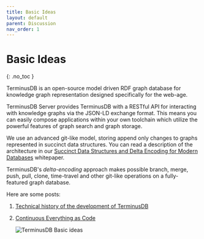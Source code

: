 ```yaml
---
title: Basic Ideas
layout: default
parent: Discussion
nav_order: 1
---
```

# Basic Ideas

{: .no_toc }

TerminusDB is an open-source model driven RDF graph database for knowledge graph representation designed specifically for the web-age.

TerminusDB Server provides TerminusDB with a RESTful API for interacting with knowledge graphs via the JSON-LD exchange format. This means you can easily compose applications within your own toolchain which utilize the powerful features of graph search and graph storage.

We use an advanced git-like model, storing append only changes to graphs represented in succinct data structures. You can read a description of the architecture in our [Succinct Data Structures and Delta Encoding for Modern Databases](https://github.com/terminusdb/terminusdb-server/blob/master/docs/whitepaper/terminusdb.pdf) whitepaper.

TerminusDB's *delta-encoding* approach makes possible branch, merge, push, pull, clone, time-travel and other git-like operations on a fully-featured graph database.

Here are some posts:

1. [Technical history of the development of TerminusDB](https://terminusdb.com/blog/2020/04/14/terminusdb-a-technical-history/)
2. [Continuous Everything as Code](https://terminusdb.com/blog/2020/05/29/continuous-everything-as-code/)

   ![TerminusDB Basic ideas ](/docs/assets/uploads/code.jpg)